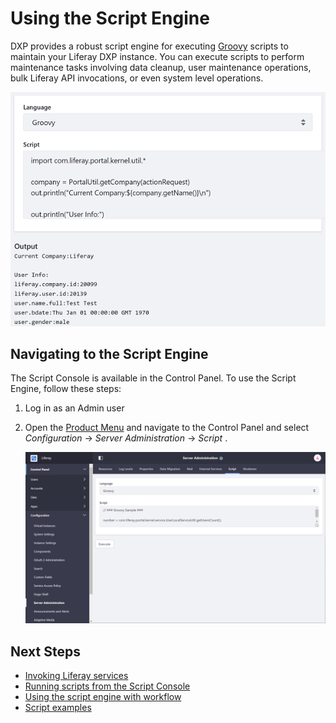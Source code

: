 # Using the Script Engine

DXP provides a robust script engine for executing [Groovy](http://groovy-lang.org/) scripts to maintain your Liferay DXP instance. You can execute scripts to perform maintenance tasks involving data cleanup, user maintenance operations, bulk Liferay API invocations, or even system level operations.

![The Script Console executes Groovy scripts and provides context variables, such as the current actionRequest. The Script Console was designed for invoking Liferay Services.](./using-the-script-engine/images/01.png)

## Navigating to the Script Engine

The Script Console is available in the Control Panel. To use the Script Engine, follow these steps:

1. Log in as an Admin user
1. Open the [Product Menu](../../getting-started/navigating-dxp.md) and navigate to the Control Panel and select *Configuration* &rarr; *Server Administration* &rarr; *Script* .

    ![The Script Console is a tab within the System Administration menu.](./using-the-script-engine/images/02.png)

## Next Steps

* [Invoking Liferay services](./invoking-liferay-services-from-scripts.md)
* [Running scripts from the Script Console](./running-scripts-from-the-script-console.md)
* [Using the script engine with workflow](./using-the-script-engine-in-workflow.md)
* [Script examples](./script-examples.md)
